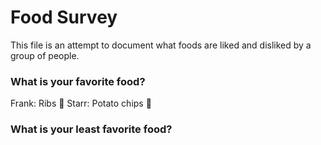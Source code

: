 # Food Survey

This file is an attempt to document what foods are liked and disliked by a group of people.

### What is your favorite food?
Frank: Ribs :meat_on_bone:
Starr: Potato chips :potato:

### What is your least favorite food?
